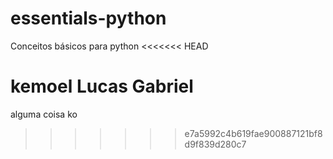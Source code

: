 # essentials-python
Conceitos básicos para python
<<<<<<< HEAD



kemoel
Lucas
Gabriel
=======
alguma coisa
ko
>>>>>>> e7a5992c4b619fae900887121bf8d9f839d280c7
